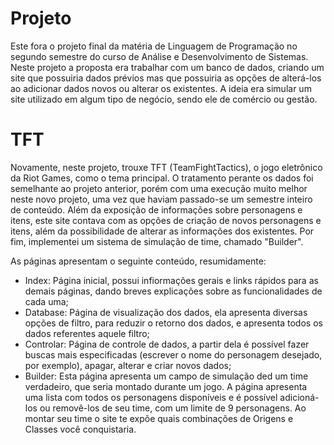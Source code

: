 # Projeto

Este fora o projeto final da matéria de Linguagem de Programação no segundo semestre do curso de Análise e Desenvolvimento de Sistemas.
Neste projeto a proposta era trabalhar com um banco de dados, criando um site que possuiria dados prévios mas que possuiria as opções de alterá-los ao adicionar dados novos ou alterar os existentes.
A ideia era simular um site utilizado em algum tipo de negócio, sendo ele de comércio ou gestão.

# TFT

Novamente, neste projeto, trouxe TFT (TeamFightTactics), o jogo eletrônico da Riot Games, como o tema principal.
O tratamento perante os dados foi semelhante ao projeto anterior, porém com uma execução muito melhor neste novo projeto, uma vez que haviam passado-se um semestre inteiro de conteúdo.
Além da exposição de informações sobre personagens e itens, este site contava com as opções de criação de novos personagens e itens, além da possibilidade de alterar as informações dos existentes.
Por fim, implementei um sistema de simulação de time, chamado "Builder".

As páginas apresentam o seguinte conteúdo, resumidamente:

* Index: Página inicial, possui infiormações gerais e links rápidos para as demais páginas, dando breves explicações sobre as funcionalidades de cada uma;
* Database: Página de visualização dos dados, ela apresenta diversas opções de filtro, para reduzir o retorno dos dados, e apresenta todos os dados referentes aquele filtro;
* Controlar: Página de controle de dados, a partir dela é possível fazer buscas mais especificadas (escrever o nome do personagem desejado, por exemplo), apagar, alterar e criar novos dados;
* Builder: Esta página apresenta um campo de simulação ded um time verdadeiro, que seria montado durante um jogo. A página apresenta uma lista com todos os personagens disponíveis e é possível adicioná-los ou removê-los de seu time, com um limite de 9 personagens. Ao montar seu time o site te expõe quais combinações de Origens e Classes você conquistaria.
